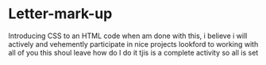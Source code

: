 # Letter-mark-up
Introducing CSS to an HTML code
when am done with this,
i believe i will actively 
and vehemently
participate in nice projects
lookford to working with all of you
this shoul leave
how do I do it
tjis is a complete activity
so all is set
